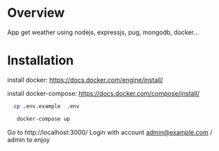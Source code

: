 # Overview
  App get weather using nodejs, expressjs, pug, mongodb, docker...
  
# Installation


  install docker: https://docs.docker.com/engine/install/



  install docker-compose: https://docs.docker.com/compose/install/


```bash
  cp .env.example  .env
```

```bash
   docker-compose up
```

Go to http://localhost:3000/
Login with account admin@example.com / admin to enjoy
